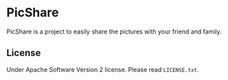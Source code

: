 # PicShare

PicShare is a project to easily share the pictures with your friend and family.

## License

Under Apache Software Version 2 license. Please read `LICENSE.txt`.
